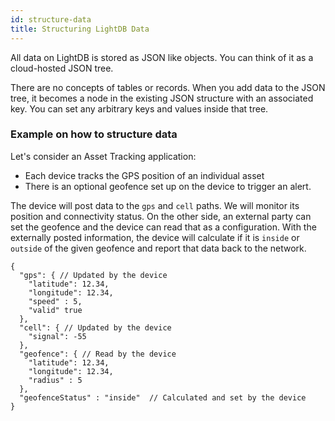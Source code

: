 ```yaml
---
id: structure-data
title: Structuring LightDB Data
---
```


All data on LightDB is stored as JSON like objects. You can think of it as a cloud-hosted JSON tree.

There are no concepts of tables or records. When you add data to the JSON tree, it becomes a node in the existing JSON structure with an associated key. You can set any arbitrary keys and values inside that tree.

### Example on how to structure data

Let's consider an Asset Tracking application: 
- Each device tracks the GPS position of an individual asset 
- There is an optional geofence set up on the device to trigger an alert.

The device will post data to the `gps` and `cell` paths. We will monitor its position and connectivity status. On the other side, an external party can set the geofence and the device can read that as a configuration. With the externally posted information, the device will calculate if it is `inside` or `outside` of the given geofence and report that data back to the network.

```
{
  "gps": { // Updated by the device
    "latitude": 12.34,
    "longitude": 12.34,
    "speed" : 5,
    "valid" true
  },
  "cell": { // Updated by the device
    "signal": -55
  },
  "geofence": { // Read by the device
    "latitude": 12.34,
    "longitude": 12.34,
    "radius" : 5
  },
  "geofenceStatus" : "inside"  // Calculated and set by the device
}
```
